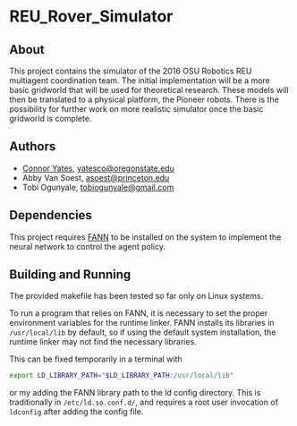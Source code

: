 # REU_Rover_Simulator

## About
This project contains the simulator of the 2016 OSU Robotics REU multiagent coordination team.
The initial implementation will be a more basic gridworld that will be used for theoretical research.
These models will then be translated to a physical platform, the Pioneer robots.
There is the possibility for further work on more realistic simulator once the basic gridworld is complete.

## Authors
* [Connor Yates](github.com/Sir-Batman), [yatesco@oregonstate.edu](mailto:yatesco@oregonstate.edu)
* Abby Van Soest, [asoest@princeton.edu](mailto:asoest@princeton.edu)
* Tobi Ogunyale, [tobiogunyale@gmail.com](mailto:tobiogunyale@gmail.com)

## Dependencies
This project requires [FANN](http://leenissen.dk/fann/wp/) to be installed on the system to implement the neural network to control the agent policy.

## Building and Running
The provided makefile has been tested so far only on Linux systems.

To run a program that relies on FANN, it is necessary to set the proper environment variables for the runtime linker.
FANN installs its libraries in `/usr/local/lib` by default, so if using the default system installation, the runtime linker may not find the necessary libraries.

This can be fixed temporarily in a terminal with 
```bash
export LD_LIBRARY_PATH="$LD_LIBRARY_PATH:/usr/local/lib"
```
or my adding the FANN library path to the ld config directory.
This is traditionally in `/etc/ld.so.conf.d/`, and requires a root user invocation of `ldconfig` after adding the config file. 

